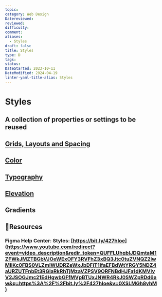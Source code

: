 ```yaml
---
topic: 
category: Web Design
Datereviewed: 
reviewed: 
difficulty: 
comment: 
aliases:
  - Styles
draft: false
title: Styles
type: D
tags: 
status: 
DateStarted: 2023-10-11
DateModified: 2024-04-19
linter-yaml-title-alias: Styles
---
```


# Styles

## A collection of properties or settings to be reused

## [Grids, Layouts and Spacing](Grids,-Layouts-and-Spacing)

## [Color](Color.md)

## [Typography](Typography.md)

## [Elevation](Elevation.md)

## Gradients

## 📌Resources

### Figma Help Center: Styles: [https://bit.ly/427hIoe](https://www.youtube.com/redirect?event=video_description&redir_token=QUFFLUhqblJDQmtaM1ZFWkJMZTBGbVJOeWExOFY3RVFhZ3xBQ3Jtc0tuZVNQZ2lwMllKc0FBS0VLZmlWUDRZeWxJbDFiT1lfaEFBdWtYRGY5NDZ4aURZUTFnbEt3RGlaRkRhTjMzaVZPSV9ORFNBdHJFa1dKMVIyV2JSOGJmc21EdHgwbGFfMVpBTUxJNWR4RkJ0SWZpRDd6aw&q=https%3A%2F%2Fbit.ly%2F427hIoe&v=0XSLMGh8yhM)
